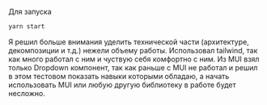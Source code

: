 Для запуска 
```bash
yarn start
```
Я решил больше внимания уделить технической части (архитектуре, декомпозиции и т.д.) нежели объему работы. Использовал tailwind, так как много работал с ним и чуствую себя комфортно с ним. Из MUI взял только Dropdown компонент, так как раньше с MUI не работал и решил в этом тестовом показать навыки которыми обладаю, а начать использовать MUI или любую другую библиотеку в работе будет несложно.
